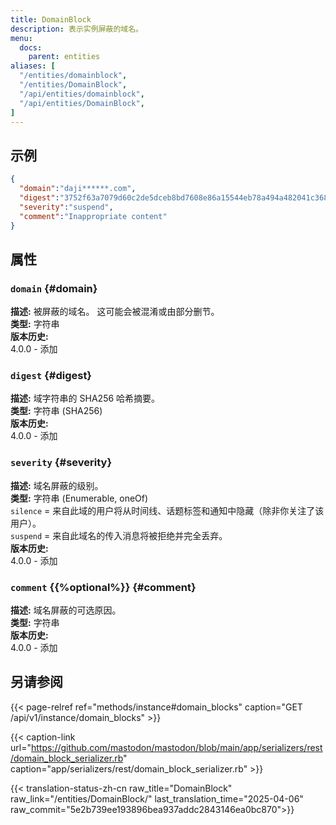 ```yaml
---
title: DomainBlock
description: 表示实例屏蔽的域名。
menu:
  docs:
    parent: entities
aliases: [
  "/entities/domainblock",
  "/entities/DomainBlock",
  "/api/entities/domainblock",
  "/api/entities/DomainBlock",
]
---
```


## 示例

```json
{
  "domain":"daji******.com",
  "digest":"3752f63a7079d60c2de5dceb8bd7608e86a15544eb78a494a482041c3684b37f",
  "severity":"suspend",
  "comment":"Inappropriate content"
}
```

## 属性

### `domain` {#domain}

**描述:** 被屏蔽的域名。 这可能会被混淆或由部分删节。\
**类型:** 字符串\
**版本历史:**\
4.0.0 - 添加

### `digest` {#digest}

**描述:** 域字符串的 SHA256 哈希摘要。\
**类型:** 字符串 (SHA256)\
**版本历史:**\
4.0.0 - 添加

### `severity` {#severity}

**描述:** 域名屏蔽的级别。\
**类型:** 字符串 (Enumerable, oneOf)\
`silence` = 来自此域的用户将从时间线、话题标签和通知中隐藏（除非你关注了该用户）。\
`suspend` = 来自此域名的传入消息将被拒绝并完全丢弃。\
**版本历史:**\
4.0.0 - 添加

### `comment` {{%optional%}} {#comment}

**描述:** 域名屏蔽的可选原因。\
**类型:** 字符串\
**版本历史:**\
4.0.0 - 添加

## 另请参阅

{{< page-relref ref="methods/instance#domain_blocks" caption="GET /api/v1/instance/domain_blocks" >}}

{{< caption-link url="https://github.com/mastodon/mastodon/blob/main/app/serializers/rest/domain_block_serializer.rb" caption="app/serializers/rest/domain_block_serializer.rb" >}}

{{< translation-status-zh-cn raw_title="DomainBlock" raw_link="/entities/DomainBlock/" last_translation_time="2025-04-06" raw_commit="5e2b739ee193896bea937addc2843146ea0bc870">}}

